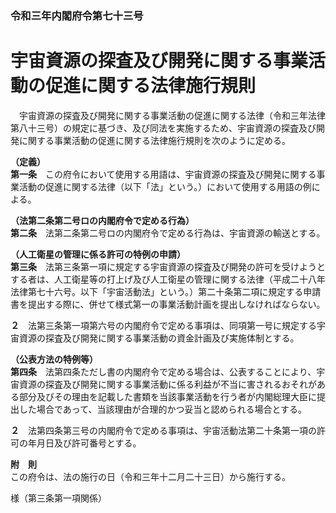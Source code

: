 ### 令和三年内閣府令第七十三号  
# 宇宙資源の探査及び開発に関する事業活動の促進に関する法律施行規則  
　宇宙資源の探査及び開発に関する事業活動の促進に関する法律（令和三年法律第八十三号）の規定に基づき、及び同法を実施するため、宇宙資源の探査及び開発に関する事業活動の促進に関する法律施行規則を次のように定める。  
  
**（定義）**  
**第一条**　この府令において使用する用語は、宇宙資源の探査及び開発に関する事業活動の促進に関する法律（以下「法」という。）において使用する用語の例による。  
  
**（法第二条第二号ロの内閣府令で定める行為）**  
**第二条**　法第二条第二号ロの内閣府令で定める行為は、宇宙資源の輸送とする。  
  
**（人工衛星の管理に係る許可の特例の申請）**  
**第三条**　法第三条第一項に規定する宇宙資源の探査及び開発の許可を受けようとする者は、人工衛星等の打上げ及び人工衛星の管理に関する法律（平成二十八年法律第七十六号。以下「宇宙活動法」という。）第二十条第二項に規定する申請書を提出する際に、併せて様式第一の事業活動計画を提出しなければならない。  
  
**２**　法第三条第一項第六号の内閣府令で定める事項は、同項第一号に規定する宇宙資源の探査及び開発に関する事業活動の資金計画及び実施体制とする。  
  
**（公表方法の特例等）**  
**第四条**　法第四条ただし書の内閣府令で定める場合は、公表することにより、宇宙資源の探査及び開発に関する事業活動に係る利益が不当に害されるおそれがある部分及びその理由を記載した書類を当該事業活動を行う者が内閣総理大臣に提出した場合であって、当該理由が合理的かつ妥当と認められる場合とする。  
  
**２**　法第四条第三号の内閣府令で定める事項は、宇宙活動法第二十条第一項の許可の年月日及び許可番号とする。  
  
**附　則**  
この府令は、法の施行の日（令和三年十二月二十三日）から施行する。  
  
様（第三条第一項関係）  

          
        
